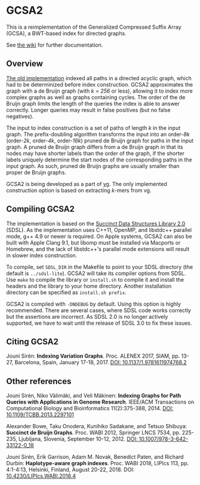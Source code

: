 # GCSA2

This is a reimplementation of the Generalized Compressed Suffix Array (GCSA), a BWT-based index for directed graphs.

See [the wiki](https://github.com/jltsiren/gcsa2/wiki) for further documentation.

## Overview

[The old implementation](https://jltsiren.kapsi.fi/gcsa) indexed all paths in a directed acyclic graph, which had to be determinized before index construction. GCSA2 approximates the graph with a de Bruijn graph (with *k = 256* or less), allowing it to index more complex graphs as well as graphs containing cycles. The order of the de Bruijn graph limits the length of the queries the index is able to answer correctly. Longer queries may result in false positives (but no false negatives).

The input to index construction is a set of paths of length *k* in the input graph. The prefix-doubling algorithm transforms the input into an order-*8k* (order-*2k*, order-*4k*, order-*16k*) pruned de Bruijn graph for paths in the input graph. A pruned de Bruijn graph differs from a de Bruijn graph in that its nodes may have shorter labels than the order of the graph, if the shorter labels uniquely determine the start nodes of the corresponding paths in the input graph. As such, pruned de Bruijn graphs are usually smaller than proper de Bruijn graphs.

GCSA2 is being developed as a part of [vg](https://github.com/vgteam/vg). The only implemented construction option is based on extracting *k*-mers from vg.

## Compiling GCSA2

The implementation is based on the [Succinct Data Structures Library 2.0](https://github.com/simongog/sdsl-lite) (SDSL). As the implementation uses C++11, OpenMP, and libstdc++ parallel mode, g++ 4.9 or newer is required. On Apple systems, GCSA2 can also be built with Apple Clang 9.1, but libomp must be installed via Macports or Homebrew, and the lack of libstdc++'s parallel mode extensions will result in slower index construction.

To compile, set `SDSL_DIR` in the Makefile to point to your SDSL directory (the default is `../sdsl-lite`). GCSA2 will take its compiler options from SDSL. Use `make` to compile the library or `install.sh` to compile it and install the headers and the library to your home directory. Another installation directory can be specified as `install.sh prefix`.

GCSA2 is compiled with `-DNDEBUG` by default. Using this option is highly recommended. There are several cases, where SDSL code works correctly but the assertions are incorrect. As SDSL 2.0 is no longer actively supported, we have to wait until the release of SDSL 3.0 to fix these issues.

## Citing GCSA2

Jouni Sirén: **Indexing Variation Graphs**.
Proc. ALENEX 2017, SIAM, pp. 13-27, Barcelona, Spain, January 17-18, 2017.
[DOI: 10.1137/1.9781611974768.2](https://doi.org/10.1137/1.9781611974768.2)

## Other references

Jouni Sirén, Niko Välimäki, and Veli Mäkinen: **Indexing Graphs for Path Queries with Applications in Genome Research**.
IEEE/ACM Transactions on Computational Biology and Bioinformatics 11(2):375-388, 2014.
[DOI: 10.1109/TCBB.2013.2297101](https://doi.org/10.1109/TCBB.2013.2297101)

Alexander Bowe, Taku Onodera, Kunihiko Sadakane, and Tetsuo Shibuya: **Succinct de Bruijn Graphs**.
Proc. WABI 2012, Springer LNCS 7534, pp. 225-235, Ljubljana, Slovenia, September 10-12, 2012.
[DOI: 10.1007/978-3-642-33122-0_18](https://doi.org/10.1007/978-3-642-33122-0_18)

Jouni Sirén, Erik Garrison, Adam M. Novak, Benedict Paten, and Richard Durbin: **Haplotype-aware graph indexes**.
Proc. WABI 2018, LIPIcs 113, pp. 4:1-4:13, Helsinki, Finland, August 20-22, 2018.
DOI: [10.4230/LIPIcs.WABI.2018.4](https://doi.org/10.4230/LIPIcs.WABI.2018.4)
